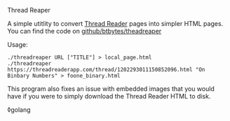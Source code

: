 Thread Reaper

A simple utitlity to convert [Thread Reader](https://threadreaderapp.com/) pages into simpler HTML pages. You can find the code on [github/btbytes/theadreaper](https://github.com/btbytes/threadreaper)

Usage:

	./threadreaper URL ["TITLE"] > local_page.html
	./threadreaper https://threadreaderapp.com/thread/1202293011150852096.html "On Binbary Numbers" > foone_binary.html

This program also fixes an issue with embedded images that you would have if you were to simply download the Thread Reader HTML to disk.

◊golang